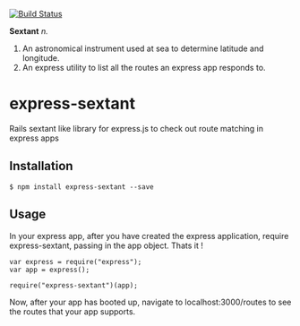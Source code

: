 [![Build Status](https://travis-ci.org/gprasant/express-sextant.png?branch=master)](https://travis-ci.org/gprasant/express-sextant)

**Sextant** *n.*

  1. An astronomical instrument used at sea to determine latitude and longitude.
  2. An express utility to list all the routes an express app responds to.

# express-sextant

Rails sextant like library for express.js to check out route matching in express apps

## Installation

``` shell
$ npm install express-sextant --save
```

## Usage

In your express app, after you have created the express application, require express-sextant, passing in the app object. Thats it !

    var express = require("express");
    var app = express();

    require("express-sextant")(app);


Now, after your app has booted up, navigate to localhost:3000/routes to see the routes that your app supports.